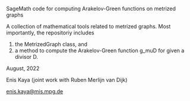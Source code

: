 SageMath code for computing Arakelov-Green functions on metrized graphs

A collection of mathematical tools related to metrized graphs. Most
importantly, the repositoriy includes 
1) the MetrizedGraph class, and 
2) a method to compute the Arakelov-Green function g_muD for given 
a divisor D.

August, 2022

Enis Kaya (joint work with Ruben Merlijn van Dijk)

enis.kaya@mis.mpg.de
